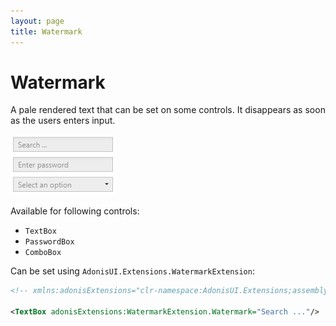 ```yaml
---
layout: page
title: Watermark
---
```


# Watermark

A pale rendered text that can be set on some controls. It disappears as soon as the users enters input.

![Watermark examples](../img/adonis-demo-watermark-light.png)

Available for following controls:
- `TextBox`
- `PasswordBox`
- `ComboBox`

Can be set using `AdonisUI.Extensions.WatermarkExtension`:

```xml
<!-- xmlns:adonisExtensions="clr-namespace:AdonisUI.Extensions;assembly=AdonisUI" -->

<TextBox adonisExtensions:WatermarkExtension.Watermark="Search ..."/>
```
